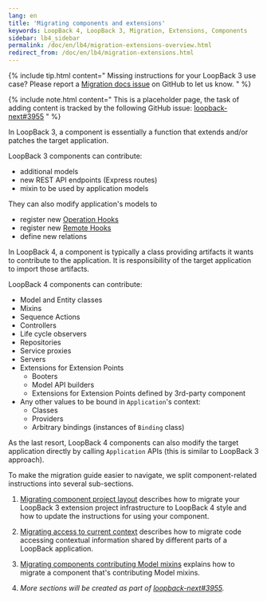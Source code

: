 ```yaml
---
lang: en
title: 'Migrating components and extensions'
keywords: LoopBack 4, LoopBack 3, Migration, Extensions, Components
sidebar: lb4_sidebar
permalink: /doc/en/lb4/migration-extensions-overview.html
redirect_from: /doc/en/lb4/migration-extensions.html
---
```


{% include tip.html content="
Missing instructions for your LoopBack 3 use case? Please report a [Migration docs issue](https://github.com/strongloop/loopback-next/issues/new?labels=question,Migration,Docs&template=Migration_docs.md) on GitHub to let us know.
" %}

{% include note.html content="
This is a placeholder page, the task of adding content is tracked by the
following GitHub issue:
[loopback-next#3955](https://github.com/strongloop/loopback-next/issues/3955)
" %}

<!--
FIXME: Create a new follow-up task to create a diagram per Raymond's comment:
> Maybe a diagram would help if it shows the handshake between an application
> and a component as well as typical artifacts exported from a component.
-->

In LoopBack 3, a component is essentially a function that extends and/or patches
the target application.

LoopBack 3 components can contribute:

- additional models
- new REST API endpoints (Express routes)
- mixin to be used by application models

They can also modify application's models to

- register new
  [Operation Hooks](https://loopback.io/doc/en/lb3/Operation-hooks.html)
- register new [Remote Hooks](https://loopback.io/doc/en/lb3/Remote-hooks.html)
- define new relations

In LoopBack 4, a component is typically a class providing artifacts it wants to
contribute to the application. It is responsibility of the target application to
import those artifacts.

LoopBack 4 components can contribute:

<!-- FIXME change items to links pointing to doc pages -->

- Model and Entity classes
- Mixins
- Sequence Actions
- Controllers
- Life cycle observers
- Repositories
- Service proxies
- Servers
- Extensions for Extension Points
  - Booters
  - Model API builders
  - Extensions for Extension Points defined by 3rd-party component
- Any other values to be bound in `Application`'s context:
  - Classes
  - Providers
  - Arbitrary bindings (instances of `Binding` class)

As the last resort, LoopBack 4 components can also modify the target application
directly by calling `Application` APIs (this is similar to LoopBack 3 approach).

To make the migration guide easier to navigate, we split component-related
instructions into several sub-sections.

1. [Migrating component project layout](./project-layout.md) describes how to
   migrate your LoopBack 3 extension project infrastructure to LoopBack 4 style
   and how to update the instructions for using your component.

1. [Migrating access to current context](./current-context.md) describes how to
   migrate code accessing contextual information shared by different parts of a
   LoopBack application.

1. [Migrating components contributing Model mixins](./mixins) explains how to
   migrate a component that's contributing Model mixins.

1. _More sections will be created as part of
   [loopback-next#3955](https://github.com/strongloop/loopback-next/issues/3955)._
